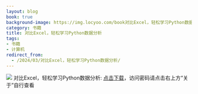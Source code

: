 ```yaml
---
layout: blog
book: true
background-image: https://img.locyoo.com/book对比Excel，轻松学习Python数据分析.jpg
category: 书籍
title: 对比Excel，轻松学习Python数据分析
tags:
- 书籍
- 计算机
redirect_from:
  - /2024/03/对比Excel，轻松学习Python数据分析/
---
```

![](https://img.locyoo.com/book对比Excel，轻松学习Python数据分析.jpg)
对比Excel，轻松学习Python数据分析: <a name = "ref1" href="https://url18.ctfile.com/f/50983618-1439915812-cdd243?p=3619">点击下载</a>，访问密码请点击右上方“关于”自行查看